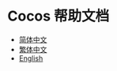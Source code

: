 # Cocos 帮助文档
* [简体中文](./category/zh.html)
* [繁体中文](./category/tw.html)
* [English](./category/en.html)
	